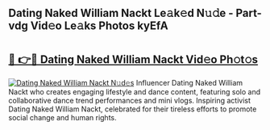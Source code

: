 ## Dating Naked William Nackt Le𝚊k𝚎d N𝚞𝚍e - Part-vdg Vid𝚎o Le𝚊ks Photos kyEfA

# <h2><a href="http://fb0dmt.evod.top/?m=Dating+Naked+William+Nackt">🔗 👉🔴 Dating Naked William Nackt Vid𝚎o Ph𝚘t𝚘s</a></h2>

[![Dating Naked William Nackt N𝚞d𝚎s](https://i.imgur.com/8V9OHl7.gif)](http://fb0dmt.evod.top/?m=Dating+Naked+William+Nackt)
Influencer Dating Naked William Nackt who creates engaging lifestyle and dance content, featuring solo and collaborative dance trend performances and mini vlogs. Inspiring activist Dating Naked William Nackt, celebrated for their tireless efforts to promote social change and human rights. 
